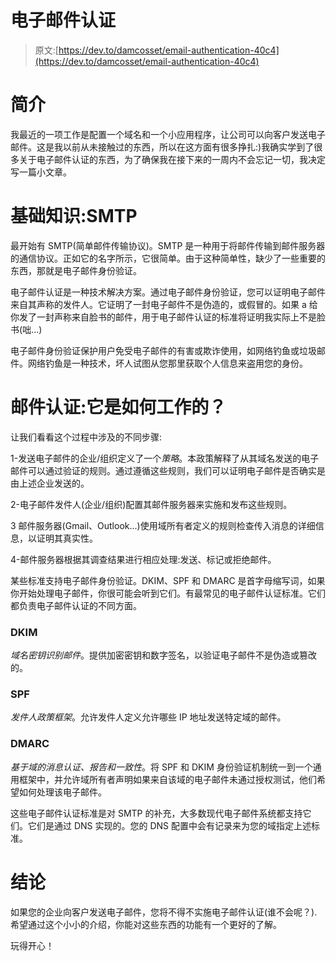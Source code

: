 # 电子邮件认证

> 原文:[https://dev.to/damcosset/email-authentication-40c4](https://dev.to/damcosset/email-authentication-40c4)

# 简介

我最近的一项工作是配置一个域名和一个小应用程序，让公司可以向客户发送电子邮件。这是我以前从未接触过的东西，所以在这方面有很多挣扎:)我确实学到了很多关于电子邮件认证的东西，为了确保我在接下来的一周内不会忘记一切，我决定写一篇小文章。

# 基础知识:SMTP

最开始有 SMTP(简单邮件传输协议)。SMTP 是一种用于将邮件传输到邮件服务器的通信协议。正如它的名字所示，它很简单。由于这种简单性，缺少了一些重要的东西，那就是电子邮件身份验证。

电子邮件认证是一种技术解决方案。通过电子邮件身份验证，您可以证明电子邮件来自其声称的发件人。它证明了一封电子邮件不是伪造的，或假冒的。如果 a 给你发了一封声称来自脸书的邮件，用于电子邮件认证的标准将证明我实际上不是脸书(咄...)

电子邮件身份验证保护用户免受电子邮件的有害或欺诈使用，如网络钓鱼或垃圾邮件。网络钓鱼是一种技术，坏人试图从您那里获取个人信息来盗用您的身份。

# 邮件认证:它是如何工作的？

让我们看看这个过程中涉及的不同步骤:

1-发送电子邮件的企业/组织定义了一个*策略*。本政策解释了从其域名发送的电子邮件可以通过验证的规则。通过遵循这些规则，我们可以证明电子邮件是否确实是由上述企业发送的。

2-电子邮件发件人(企业/组织)配置其邮件服务器来实施和发布这些规则。

3 邮件服务器(Gmail、Outlook...)使用域所有者定义的规则检查传入消息的详细信息，以证明其真实性。

4-邮件服务器根据其调查结果进行相应处理:发送、标记或拒绝邮件。

某些标准支持电子邮件身份验证。DKIM、SPF 和 DMARC 是首字母缩写词，如果你开始处理电子邮件，你很可能会听到它们。有最常见的电子邮件认证标准。它们都负责电子邮件认证的不同方面。

### DKIM

*域名密钥识别邮件*。提供加密密钥和数字签名，以验证电子邮件不是伪造或篡改的。

### SPF

*发件人政策框架*。允许发件人定义允许哪些 IP 地址发送特定域的邮件。

### DMARC

*基于域的消息认证、报告和一致性*。将 SPF 和 DKIM 身份验证机制统一到一个通用框架中，并允许域所有者声明如果来自该域的电子邮件未通过授权测试，他们希望如何处理该电子邮件。

这些电子邮件认证标准是对 SMTP 的补充，大多数现代电子邮件系统都支持它们。它们是通过 DNS 实现的。您的 DNS 配置中会有记录来为您的域指定上述标准。

# 结论

如果您的企业向客户发送电子邮件，您将不得不实施电子邮件认证(谁不会呢？).希望通过这个小小的介绍，你能对这些东西的功能有一个更好的了解。

玩得开心！